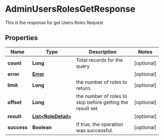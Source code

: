 

# AdminUsersRolesGetResponse

This is the response for get Users Roles Request
## Properties

Name | Type | Description | Notes
------------ | ------------- | ------------- | -------------
**count** | **Long** | Total records for the query |  [optional]
**error** | [**Error**](Error.md) |  |  [optional]
**limit** | **Long** | the number of roles to return. |  [optional]
**offset** | **Long** | the number of roles to skip before getting the result set |  [optional]
**result** | [**List&lt;RoleDetail&gt;**](RoleDetail.md) |  |  [optional]
**success** | **Boolean** | If true, the operation was successful. |  [optional]



